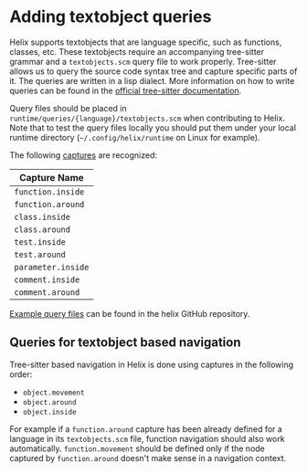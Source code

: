 # Adding textobject queries

Helix supports textobjects that are language specific, such as functions, classes, etc.
These textobjects require an accompanying tree-sitter grammar and a `textobjects.scm` query file to work properly.
Tree-sitter allows us to query the source code syntax tree and capture specific parts of it.
The queries are written in a lisp dialect.
More information on how to write queries can be found in the [official tree-sitter documentation][tree-sitter-queries].

Query files should be placed in `runtime/queries/{language}/textobjects.scm` when contributing to Helix.
Note that to test the query files locally you should put them under your local runtime directory (`~/.config/helix/runtime` on Linux for example).

The following [captures][tree-sitter-captures] are recognized:

| Capture Name       |
| ---                |
| `function.inside`  |
| `function.around`  |
| `class.inside`     |
| `class.around`     |
| `test.inside`      |
| `test.around`      |
| `parameter.inside` |
| `comment.inside`   |
| `comment.around`   |

[Example query files][textobject-examples] can be found in the helix GitHub repository.

## Queries for textobject based navigation

Tree-sitter based navigation in Helix is done using captures in the following order:

- `object.movement`
- `object.around`
- `object.inside`

For example if a `function.around` capture has been already defined for a language in its `textobjects.scm` file, function navigation should also work automatically. `function.movement` should be defined only if the node captured by `function.around` doesn't make sense in a navigation context.

[tree-sitter-queries]: https://tree-sitter.github.io/tree-sitter/using-parsers#query-syntax
[tree-sitter-captures]: https://tree-sitter.github.io/tree-sitter/using-parsers#capturing-nodes
[textobject-examples]: https://github.com/search?q=repo%3Ahelix-editor%2Fhelix+filename%3Atextobjects.scm&type=Code&ref=advsearch&l=&l=
